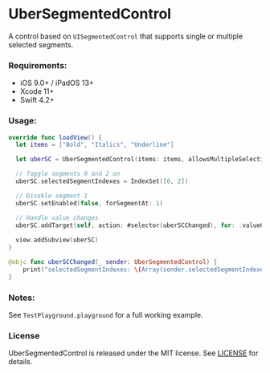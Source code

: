 # UberSegmentedControl

A control based on `UISegmentedControl` that supports single or multiple selected segments. 

### Requirements:

- iOS 9.0+ / iPadOS 13+
- Xcode 11+
- Swift 4.2+

### Usage:

```swift
override func loadView() {
  let items = ["Bold", "Italics", "Underline"]

  let uberSC = UberSegmentedControl(items: items, allowsMultipleSelection: true)

  // Toggle segments 0 and 2 on
  uberSC.selectedSegmentIndexes = IndexSet([0, 2])

  // Disable segment 1
  uberSC.setEnabled(false, forSegmentAt: 1)

  // Handle value changes
  uberSC.addTarget(self, action: #selector(uberSCChanged), for: .valueChanged)
  
  view.addSubview(uberSC)
}

@objc func uberSCChanged(_ sender: UberSegmentedControl) {
    print("selectedSegmentIndexes: \(Array(sender.selectedSegmentIndexes))")
}
```

### Notes:

See `TestPlayground.playground` for a full working example.

### License

UberSegmentedControl is released under the MIT license. See [LICENSE](LICENSE.md) for details.
